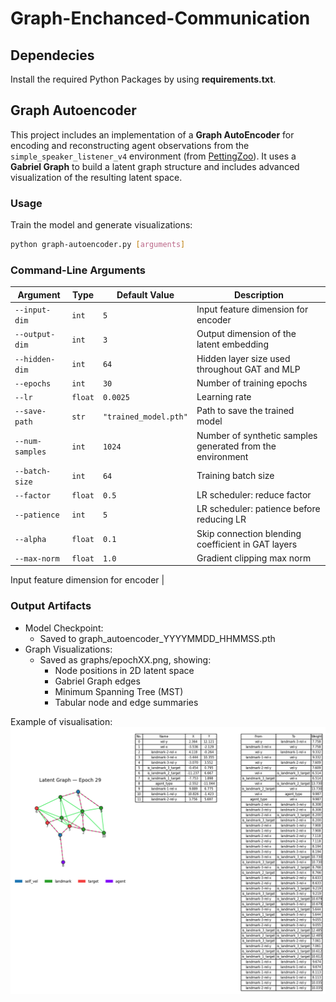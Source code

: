 # Graph-Enchanced-Communication

## Dependecies

Install the required Python Packages by using **requirements.txt**.
 
## Graph Autoencoder

This project includes an implementation of a **Graph AutoEncoder** for encoding and reconstructing agent observations from the `simple_speaker_listener_v4` environment (from [PettingZoo](https://www.pettingzoo.ml/)). It uses a **Gabriel Graph** to build a latent graph structure and includes advanced visualization of the resulting latent space.

### Usage

Train the model and generate visualizations:
```bash
python graph-autoencoder.py [arguments]
```

### Command-Line Arguments

| Argument             | Type     | Default Value          | Description |
|----------------------|----------|-------------------------|-------------|
| `--input-dim`        | `int`    | `5`                     | Input feature dimension for encoder |
| `--output-dim`       | `int`    | `3`                     | Output dimension of the latent embedding |
| `--hidden-dim`       | `int`    | `64`                    | Hidden layer size used throughout GAT and MLP |
| `--epochs`           | `int`    | `30`                    | Number of training epochs |
| `--lr`               | `float`  | `0.0025`                | Learning rate |
| `--save-path`        | `str`    | `"trained_model.pth"`   | Path to save the trained model |
| `--num-samples`      | `int`    | `1024`                  | Number of synthetic samples generated from the environment |
| `--batch-size`       | `int`    | `64`                    | Training batch size |
| `--factor`           | `float`  | `0.5`                   | LR scheduler: reduce factor |
| `--patience`         | `int`    | `5`                     | LR scheduler: patience before reducing LR |
| `--alpha`            | `float`  | `0.1`                   | Skip connection blending coefficient in GAT layers |
| `--max-norm`         | `float`  | `1.0`                   | Gradient clipping max norm |


Input feature dimension for encoder       | 
### Output Artifacts

- Model Checkpoint:
  - Saved to graph_autoencoder_YYYYMMDD_HHMMSS.pth
- Graph Visualizations:
  - Saved as graphs/epochXX.png, showing:
    - Node positions in 2D latent space 
    - Gabriel Graph edges 
    - Minimum Spanning Tree (MST)
    - Tabular node and edge summaries

Example of visualisation:
![epoch.png](./resources/epoch-example.png)